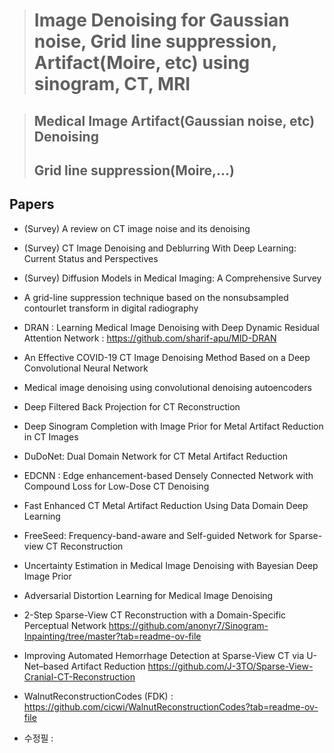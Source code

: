 > # Image Denoising for Gaussian noise, Grid line suppression, Artifact(Moire, etc) using sinogram, CT, MRI

> ## Medical Image Artifact(Gaussian noise, etc) Denoising
> ## Grid line suppression(Moire,...)

## Papers
- (Survey) A review on CT image noise and its denoising
- (Survey) CT Image Denoising and Deblurring With Deep Learning: Current Status and Perspectives
- (Survey) Diffusion Models in Medical Imaging: A Comprehensive Survey
- A grid-line suppression technique based on the nonsubsampled contourlet transform in digital radiography
- DRAN : Learning Medical Image Denoising with Deep Dynamic Residual Attention Network : https://github.com/sharif-apu/MID-DRAN
- An Effective COVID-19 CT Image Denoising Method Based on a Deep Convolutional Neural Network
- Medical image denoising using convolutional denoising autoencoders
- Deep Filtered Back Projection for CT Reconstruction
- Deep Sinogram Completion with Image Prior for Metal Artifact Reduction in CT Images
- DuDoNet: Dual Domain Network for CT Metal Artifact Reduction
- EDCNN : Edge enhancement-based Densely Connected Network with Compound Loss for Low-Dose CT Denoising
- Fast Enhanced CT Metal Artifact Reduction Using Data Domain Deep Learning
- FreeSeed: Frequency-band-aware and Self-guided Network for Sparse-view CT Reconstruction
- Uncertainty Estimation in Medical Image Denoising with Bayesian Deep Image Prior
- Adversarial Distortion Learning for Medical Image Denoising
- 2-Step Sparse-View CT Reconstruction with a Domain-Specific Perceptual Network https://github.com/anonyr7/Sinogram-Inpainting/tree/master?tab=readme-ov-file
- Improving Automated Hemorrhage Detection at Sparse-View CT via U-Net–based Artifact Reduction https://github.com/J-3TO/Sparse-View-Cranial-CT-Reconstruction
- WalnutReconstructionCodes (FDK) : https://github.com/cicwi/WalnutReconstructionCodes?tab=readme-ov-file

- 수정필 :
